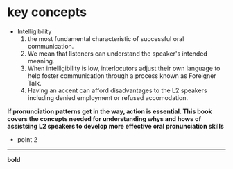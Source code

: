 # key concepts
+ Intelligibility 
  1. the most fundamental characteristic of successful oral communication. 
  2. We mean that listeners can understand the speaker's intended meaning.
  3. When intelligibility is low, interlocutors adjust their own language to help foster communication through a process known as Foreigner Talk.
  4. Having an accent can afford disadvantages to the L2 speakers including denied employment or refused accomodation.

**If pronunciation patterns get in the way, action is essential. This book covers the concepts needed for understanding whys and hows of assistsing L2 speakers to develop more effective oral pronunciation skills**


+ point 2
-----
**bold**
